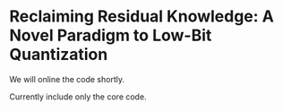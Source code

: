 # Reclaiming Residual Knowledge: A Novel Paradigm to Low-Bit Quantization

We will online the code shortly.

Currently include only the core code.
